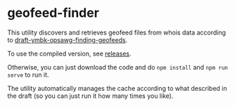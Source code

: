 # geofeed-finder

This utility discovers and retrieves geofeed files from whois data according to [draft-ymbk-opsawg-finding-geofeeds](https://datatracker.ietf.org/doc/draft-ymbk-opsawg-finding-geofeeds/).

To use the compiled version, see [releases](https://github.com/massimocandela/geofeed-finder/releases/). 

Otherwise, you can just download the code and do `npm install` and `npm run serve` to run it.

The utility automatically manages the cache according to what described in the draft (so you can just run it how many times you like).
